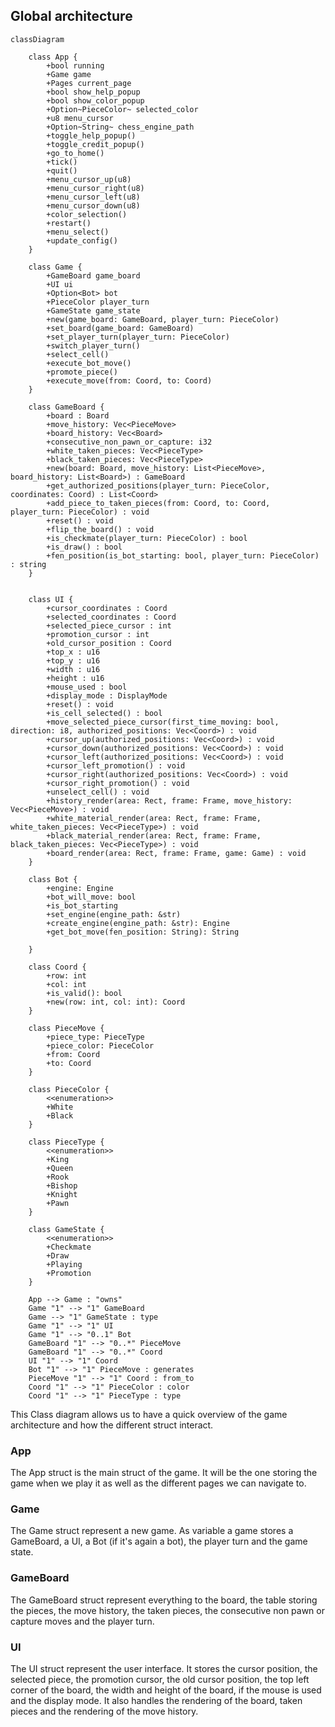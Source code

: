 ## Global architecture

```mermaid
classDiagram

    class App {
        +bool running
        +Game game
        +Pages current_page
        +bool show_help_popup
        +bool show_color_popup
        +Option~PieceColor~ selected_color
        +u8 menu_cursor
        +Option~String~ chess_engine_path
        +toggle_help_popup()
        +toggle_credit_popup()
        +go_to_home()
        +tick()
        +quit()
        +menu_cursor_up(u8)
        +menu_cursor_right(u8)
        +menu_cursor_left(u8)
        +menu_cursor_down(u8)
        +color_selection()
        +restart()
        +menu_select()
        +update_config()
    }

    class Game {
        +GameBoard game_board
        +UI ui
        +Option<Bot> bot
        +PieceColor player_turn
        +GameState game_state
        +new(game_board: GameBoard, player_turn: PieceColor)
        +set_board(game_board: GameBoard)
        +set_player_turn(player_turn: PieceColor)
        +switch_player_turn()
        +select_cell()
        +execute_bot_move()
        +promote_piece()
        +execute_move(from: Coord, to: Coord)
    }

    class GameBoard {
        +board : Board
        +move_history: Vec<PieceMove>
        +board_history: Vec<Board>
        +consecutive_non_pawn_or_capture: i32
        +white_taken_pieces: Vec<PieceType>
        +black_taken_pieces: Vec<PieceType>
        +new(board: Board, move_history: List<PieceMove>, board_history: List<Board>) : GameBoard
        +get_authorized_positions(player_turn: PieceColor, coordinates: Coord) : List<Coord>
        +add_piece_to_taken_pieces(from: Coord, to: Coord, player_turn: PieceColor) : void
        +reset() : void
        +flip_the_board() : void
        +is_checkmate(player_turn: PieceColor) : bool
        +is_draw() : bool
        +fen_position(is_bot_starting: bool, player_turn: PieceColor) : string
    }


    class UI {
        +cursor_coordinates : Coord
        +selected_coordinates : Coord
        +selected_piece_cursor : int
        +promotion_cursor : int
        +old_cursor_position : Coord
        +top_x : u16
        +top_y : u16
        +width : u16
        +height : u16
        +mouse_used : bool
        +display_mode : DisplayMode
        +reset() : void
        +is_cell_selected() : bool
        +move_selected_piece_cursor(first_time_moving: bool, direction: i8, authorized_positions: Vec<Coord>) : void
        +cursor_up(authorized_positions: Vec<Coord>) : void
        +cursor_down(authorized_positions: Vec<Coord>) : void
        +cursor_left(authorized_positions: Vec<Coord>) : void
        +cursor_left_promotion() : void
        +cursor_right(authorized_positions: Vec<Coord>) : void
        +cursor_right_promotion() : void
        +unselect_cell() : void
        +history_render(area: Rect, frame: Frame, move_history: Vec<PieceMove>) : void
        +white_material_render(area: Rect, frame: Frame, white_taken_pieces: Vec<PieceType>) : void
        +black_material_render(area: Rect, frame: Frame, black_taken_pieces: Vec<PieceType>) : void
        +board_render(area: Rect, frame: Frame, game: Game) : void
    }

    class Bot {
        +engine: Engine
        +bot_will_move: bool
        +is_bot_starting
        +set_engine(engine_path: &str)
        +create_engine(engine_path: &str): Engine
        +get_bot_move(fen_position: String): String

    }

    class Coord {
        +row: int
        +col: int
        +is_valid(): bool
        +new(row: int, col: int): Coord
    }

    class PieceMove {
        +piece_type: PieceType
        +piece_color: PieceColor
        +from: Coord
        +to: Coord
    }

    class PieceColor {
        <<enumeration>>
        +White
        +Black
    }

    class PieceType {
        <<enumeration>>
        +King
        +Queen
        +Rook
        +Bishop
        +Knight
        +Pawn
    }

    class GameState {
        <<enumeration>>
        +Checkmate
        +Draw
        +Playing
        +Promotion
    }

    App --> Game : "owns"
    Game "1" --> "1" GameBoard
    Game --> "1" GameState : type
    Game "1" --> "1" UI
    Game "1" --> "0..1" Bot
    GameBoard "1" --> "0..*" PieceMove
    GameBoard "1" --> "0..*" Coord
    UI "1" --> "1" Coord
    Bot "1" --> "1" PieceMove : generates
    PieceMove "1" --> "1" Coord : from_to
    Coord "1" --> "1" PieceColor : color
    Coord "1" --> "1" PieceType : type
```


This Class diagram allows us to have a quick overview of the game architecture and how the different struct interact.

### App

The App struct is the main struct of the game. It will be the one storing the game when we play it as well as the different pages we can navigate to.


### Game

The Game struct represent a new game. As variable a game stores a GameBoard, a UI, a Bot (if it's again a bot), the player turn and the game state.


### GameBoard

The GameBoard struct represent everything to the board, the table storing the pieces, the move history, the taken pieces, the consecutive non pawn or capture moves and the player turn.

### UI

The UI struct represent the user interface. It stores the cursor position, the selected piece, the promotion cursor, the old cursor position, the top left corner of the board, the width and height of the board, if the mouse is used and the display mode.
It also handles the rendering of the board, taken pieces and the rendering of the move history.